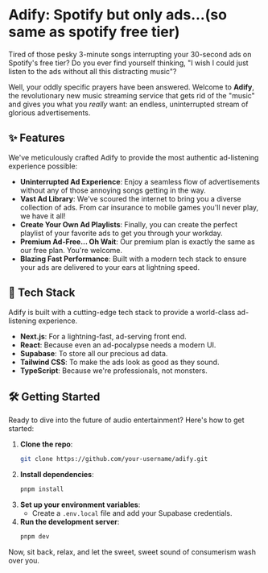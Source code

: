# Adify: Spotify but only ads...(so same as spotify free tier)

Tired of those pesky 3-minute songs interrupting your 30-second ads on Spotify's free tier? Do you ever find yourself thinking, "I wish I could just listen to the ads without all this distracting music"?

Well, your oddly specific prayers have been answered. Welcome to **Adify**, the revolutionary new music streaming service that gets rid of the "music" and gives you what you *really* want: an endless, uninterrupted stream of glorious advertisements.

## ✨ Features

We've meticulously crafted Adify to provide the most authentic ad-listening experience possible:

* **Uninterrupted Ad Experience**: Enjoy a seamless flow of advertisements without any of those annoying songs getting in the way.
* **Vast Ad Library**: We've scoured the internet to bring you a diverse collection of ads. From car insurance to mobile games you'll never play, we have it all\!
* **Create Your Own Ad Playlists**: Finally, you can create the perfect playlist of your favorite ads to get you through your workday.
* **Premium Ad-Free... Oh Wait**: Our premium plan is exactly the same as our free plan. You're welcome.
* **Blazing Fast Performance**: Built with a modern tech stack to ensure your ads are delivered to your ears at lightning speed.

## 🚀 Tech Stack

Adify is built with a cutting-edge tech stack to provide a world-class ad-listening experience.

* **Next.js**: For a lightning-fast, ad-serving front end.
* **React**: Because even an ad-pocalypse needs a modern UI.
* **Supabase**: To store all our precious ad data.
* **Tailwind CSS**: To make the ads look as good as they sound.
* **TypeScript**: Because we're professionals, not monsters.

## 🛠️ Getting Started

Ready to dive into the future of audio entertainment? Here's how to get started:

1.  **Clone the repo**:
    ```bash
    git clone https://github.com/your-username/adify.git
    ```
2.  **Install dependencies**:
    ```bash
    pnpm install
    ```
3.  **Set up your environment variables**:
    - Create a `.env.local` file and add your Supabase credentials.
4.  **Run the development server**:
    ```bash
    pnpm dev
    ```

Now, sit back, relax, and let the sweet, sweet sound of consumerism wash over you.